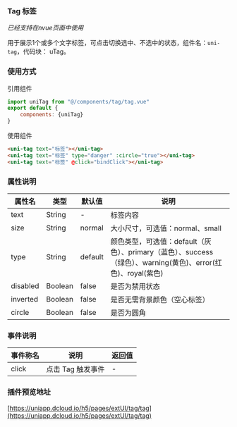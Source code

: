 ### Tag 标签
*已经支持在nvue页面中使用*

用于展示1个或多个文字标签，可点击切换选中、不选中的状态，组件名：``uni-tag``，代码块： uTag。

### 使用方式

引用组件 

```javascript
import uniTag from "@/components/tag/tag.vue"
export default {
    components: {uniTag}
}
```

使用组件

```html
<uni-tag text="标签"></uni-tag>
<uni-tag text="标签" type="danger" :circle="true"></uni-tag>
<uni-tag text="标签" @click="bindClick"></uni-tag>
```

### 属性说明

|属性名		|类型	|默认值	|说明																											|
|---		|----	|---	|---																											|
|text		|String	|-		|标签内容																										|
|size		|String	|normal	|大小尺寸，可选值：normal、small																				|
|type		|String	|default|颜色类型，可选值：default（灰色）、primary（蓝色）、success（绿色）、warning(黄色)、error(红色)、royal(紫色)	|
|disabled	|Boolean|false	|是否为禁用状态																									|
|inverted	|Boolean|false	|是否无需背景颜色（空心标签）																					|
|circle		|Boolean|false	|是否为圆角																										|


### 事件说明

|事件称名	|说明				|返回值	|
|---		|----				|---	|
|click		|点击 Tag 触发事件	|-		|

### 插件预览地址 

[https://uniapp.dcloud.io/h5/pages/extUI/tag/tag](https://uniapp.dcloud.io/h5/pages/extUI/tag/tag)
